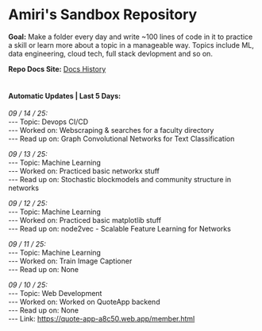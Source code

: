 # Amiri's Sandbox Repository

**Goal:** Make a folder every day and write ~100 lines of code in it to practice a skill or learn more about a topic in a manageable way. Topics include ML, data engineering, cloud tech, full stack devlopment and so on. <br> 

 **Repo Docs Site:** [Docs History](https://amirihayes.github.io/sandbox/) <br><br> 

#### Automatic Updates | Last 5 Days: 

<em>09 / 14 / 25: </em>  
---  Topic: Devops CI/CD  
---  Worked on: Webscraping & searches for a faculty directory  
---  Read up on: Graph Convolutional Networks for Text Classification  

<em>09 / 13 / 25: </em>  
---  Topic: Machine Learning  
---  Worked on: Practiced basic networkx stuff  
---  Read up on: Stochastic blockmodels and community structure in networks  

<em>09 / 12 / 25: </em>  
---  Topic: Machine Learning  
---  Worked on: Practiced basic matplotlib stuff  
---  Read up on: node2vec - Scalable Feature Learning for Networks  

<em>09 / 11 / 25: </em>  
---  Topic: Machine Learning  
---  Worked on: Train Image Captioner  
---  Read up on: None  

<em>09 / 10 / 25: </em>  
---  Topic: Web Development  
---  Worked on: Worked on QuoteApp backend  
---  Read up on: None  
---  Link: https://quote-app-a8c50.web.app/member.html  

